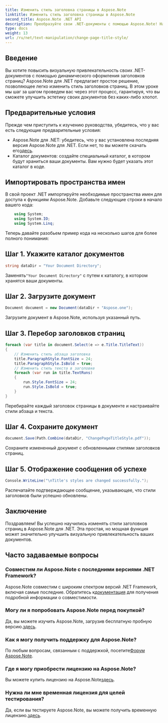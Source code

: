 ```yaml
---
title: Изменить стиль заголовка страницы в Aspose.Note
linktitle: Изменить стиль заголовка страницы в Aspose.Note
second_title: Aspose.Note .NET API
description: Преобразуйте свои .NET-документы с помощью Aspose.Note! Научитесь легко менять стили заголовков страниц. Поднимите эстетику за несколько простых шагов.
type: docs
weight: 13
url: /ru/net/text-manipulation/change-page-title-style/
---
```

## Введение
Вы хотите повысить визуальную привлекательность своих .NET-документов с помощью динамического оформления заголовков страниц? Aspose.Note для .NET предлагает простое решение, позволяющее легко изменить стиль заголовков страниц. В этом уроке мы шаг за шагом проведем вас через этот процесс, гарантируя, что вы сможете улучшить эстетику своих документов без каких-либо хлопот.
## Предварительные условия
Прежде чем приступить к изучению руководства, убедитесь, что у вас есть следующие предварительные условия:
-  Aspose.Note для .NET: убедитесь, что у вас установлена последняя версия Aspose.Note для .NET. Если нет, то вы можете скачать его[здесь](https://releases.aspose.com/note/net/).
- Каталог документов: создайте специальный каталог, в котором будут храниться ваши документы. Вам нужно будет указать этот каталог в коде.
## Импортировать пространства имен
В свой проект .NET импортируйте необходимые пространства имен для доступа к функциям Aspose.Note. Добавьте следующие строки в начало вашего кода:
```csharp
    using System;
    using System.IO;
    using System.Linq;
```
Теперь давайте разобьем пример кода на несколько шагов для более полного понимания:
## Шаг 1. Укажите каталог документов
```csharp
string dataDir = "Your Document Directory";
```
 Заменять`"Your Document Directory"` с путем к каталогу, в котором хранятся ваши документы.
## Шаг 2. Загрузите документ
```csharp
Document document = new Document(dataDir + "Aspose.one");
```
Загрузите документ в Aspose.Note, используя указанный путь.
## Шаг 3. Перебор заголовков страниц
```csharp
foreach (var title in document.Select(e => e.Title.TitleText))
{
    // Изменить стиль абзаца заголовка
    title.ParagraphStyle.FontSize = 24;
    title.ParagraphStyle.IsBold = true;
    // Изменить стиль текста в заголовке
    foreach (var run in title.TextRuns)
    {
        run.Style.FontSize = 24;
        run.Style.IsBold = true;
    }
}
```
Перебирайте каждый заголовок страницы в документе и настраивайте стили абзаца и текста.
## Шаг 4. Сохраните документ
```csharp
document.Save(Path.Combine(dataDir, "ChangePageTitleStyle.pdf"));
```
Сохраните измененный документ с обновленными стилями заголовков страниц.
## Шаг 5. Отображение сообщения об успехе
```csharp
Console.WriteLine("\nTitle's styles are changed successfully.");
```
Распечатайте подтверждающее сообщение, указывающее, что стили заголовков были успешно обновлены.
## Заключение
Поздравляем! Вы успешно научились изменять стили заголовков страниц в Aspose.Note для .NET. Эта простая, но мощная функция может значительно улучшить визуальную привлекательность ваших документов.
## Часто задаваемые вопросы
### Совместим ли Aspose.Note с последними версиями .NET Framework?
Aspose.Note совместим с широким спектром версий .NET Framework, включая самые последние. Обратитесь к[документация](https://reference.aspose.com/note/net/) для получения подробной информации о совместимости.
### Могу ли я попробовать Aspose.Note перед покупкой?
 Да, вы можете изучить Aspose.Note, загрузив бесплатную пробную версию.[здесь](https://releases.aspose.com/).
### Как я могу получить поддержку для Aspose.Note?
 По любым вопросам, связанным с поддержкой, посетите[Форум Aspose.Note](https://forum.aspose.com/c/note/28).
### Где я могу приобрести лицензию на Aspose.Note?
 Вы можете купить лицензию на Aspose.Note[здесь](https://purchase.aspose.com/buy).
### Нужна ли мне временная лицензия для целей тестирования?
 Да, если вы тестируете Aspose.Note, вы можете получить временную лицензию.[здесь](https://purchase.aspose.com/temporary-license/).